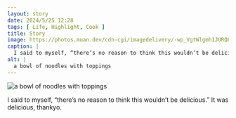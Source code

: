 ```yaml
---
layout: story
date: 2024/5/25 12:28
tags: [ Life, Highlight, Cook ]
title: Story
image: https://photos.muan.dev/cdn-cgi/imagedelivery/-wp_VgtWlgmh1JURQ8t1mg/cbddb22f-22a5-4b4d-cfce-47ebc1973b00/public
caption: |
  I said to myself, “there’s no reason to think this wouldn’t be delicious.” It was delicious, thankyo.
alt: |
  a bowl of noodles with toppings
---
```


![a bowl of noodles with toppings](https://photos.muan.dev/cdn-cgi/imagedelivery/-wp_VgtWlgmh1JURQ8t1mg/cbddb22f-22a5-4b4d-cfce-47ebc1973b00/public)

I said to myself, “there’s no reason to think this wouldn’t be delicious.” It was delicious, thankyo.
